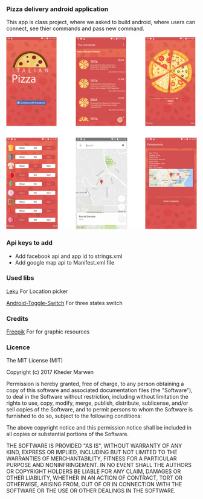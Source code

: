 ### Pizza delivery android application

This app is class project, where we asked to build android, where users can connect, see thier commands and pass new command.

![screenshot](screenshot.jpg)

###  Api keys to add

- Add facebook api and app id to strings.xml
- Add google map api to Manifest.xml file

### Used libs

[Leku](https://github.com/SchibstedSpain/Leku) For Location picker

[Android-Toggle-Switch](https://github.com/BelkaLab/Android-Toggle-Switch) For three states switch
### Credits
[Freepik](http://www.freepik.com) For for graphic resources  

### Licence
The MIT License (MIT)

Copyright (c) 2017 Kheder Marwen

Permission is hereby granted, free of charge, to any person obtaining a copy
of this software and associated documentation files (the "Software"), to deal
in the Software without restriction, including without limitation the rights
to use, copy, modify, merge, publish, distribute, sublicense, and/or sell
copies of the Software, and to permit persons to whom the Software is
furnished to do so, subject to the following conditions:

The above copyright notice and this permission notice shall be included in
all copies or substantial portions of the Software.

THE SOFTWARE IS PROVIDED "AS IS", WITHOUT WARRANTY OF ANY KIND, EXPRESS OR
IMPLIED, INCLUDING BUT NOT LIMITED TO THE WARRANTIES OF MERCHANTABILITY,
FITNESS FOR A PARTICULAR PURPOSE AND NONINFRINGEMENT. IN NO EVENT SHALL THE
AUTHORS OR COPYRIGHT HOLDERS BE LIABLE FOR ANY CLAIM, DAMAGES OR OTHER
LIABILITY, WHETHER IN AN ACTION OF CONTRACT, TORT OR OTHERWISE, ARISING FROM,
OUT OF OR IN CONNECTION WITH THE SOFTWARE OR THE USE OR OTHER DEALINGS IN
THE SOFTWARE.
